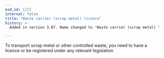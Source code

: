 ```yaml
---
esd_id: 1272
internal: false
title: "Waste carrier (scrap metal) licence"
history: >-
  Added in version 3.07. Name changed to 'Waste carrier (scrap metal) licence' in version 4.00.

---
```


To transport scrap metal or other controlled waste, you need to have a licence or be registered under any relevant legislation

